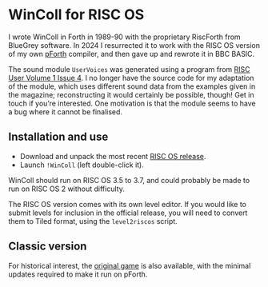 # WinColl for RISC OS

I wrote WinColl in Forth in 1989-90 with the proprietary RiscForth from BlueGrey software. In 2024 I resurrected it to work with the RISC OS version of my own [pForth](https://github.com/rrthomas/pforth/releases/tag/riscos) compiler, and then gave up and rewrote it in BBC BASIC.

The sound module `UserVoices` was generated using a program from [RISC User Volume 1 Issue 4](https://ia903207.us.archive.org/18/items/Risc_User_Volume_1_Issue_4_1988-03_BEEBUG_GB/). I no longer have the source code for my adaptation of the module, which uses different sound data from the examples given in the magazine; reconstructing it would certainly be possible, though! Get in touch if you’re interested. One motivation is that the module seems to have a bug where it cannot be finalised.


## Installation and use

* Download and unpack the most recent [RISC OS release](https://github.com/rrthomas/wincoll/releases/latest/wincoll-riscos.zip).
* Launch `!WinColl` (left double-click it).

WinColl should run on RISC OS 3.5 to 3.7, and could probably be made to run on RISC OS 2 without difficulty.

The RISC OS version comes with its own level editor. If you would like to submit levels for inclusion in the official release, you will need to convert them to Tiled format, using the `level2riscos` script.


## Classic version

For historical interest, the [original game](https://github.com/rrthomas/wincoll/tree/classic) is also available, with the minimal updates required to make it run on pForth.
